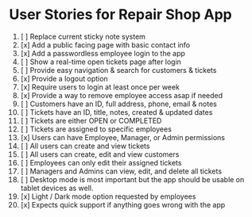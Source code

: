 # User Stories for Repair Shop App

1. [ ] Replace current sticky note system
2. [x] Add a public facing page with basic contact info 
3. [x] Add a passwordless employee login to the app 
4. [ ] Show a real-time open tickets page after login 
5. [ ] Provide easy navigation & search for customers & tickets 
6. [x] Provide a logout option 
7. [x] Require users to login at least once per week
8. [x] Provide a way to remove employee access asap if needed 
9. [ ] Customers have an ID, full address, phone, email & notes
10. [ ] Tickets have an ID, title, notes, created & updated dates
11. [ ] Tickets are either OPEN or COMPLETED 
12. [ ] Tickets are assigned to specific employees 
13. [x] Users can have Employee, Manager, or Admin permissions 
14. [ ] All users can create and view tickets
15. [ ] All users can create, edit and view customers 
16. [ ] Employees can only edit their assigned tickets  
17. [ ] Managers and Admins can view, edit, and delete all tickets 
18. [ ] Desktop mode is most important but the app should be usable on tablet devices as well. 
19. [x] Light / Dark mode option requested by employees 
20. [x] Expects quick support if anything goes wrong with the app